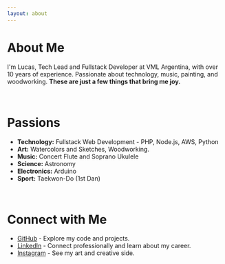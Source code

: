 ```yaml
---
layout: about 
---
```


# About Me

I'm Lucas, Tech Lead and Fullstack Developer at VML Argentina, with over 10 years of experience.
Passionate about technology, music, painting, and woodworking. **These are just a few things that bring me joy.**

<br/>

# Passions

*   **Technology:** Fullstack Web Development - PHP, Node.js, AWS, Python
*   **Art:** Watercolors and Sketches, Woodworking.
*   **Music:** Concert Flute and Soprano Ukulele
*   **Science:** Astronomy
*   **Electronics:** Arduino
*   **Sport:** Taekwon-Do (1st Dan)

<br/>

# Connect with Me

* [GitHub](https://github.com/Lukas238) - Explore my code and projects.
* [LinkedIn](https://www.linkedin.com/in/lucasdasso/) - Connect professionally and learn about my career.
* [Instagram](https://www.instagram.com/dassolucas) - See my art and creative side.
